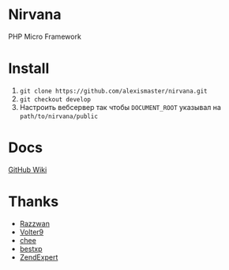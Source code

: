 # Nirvana

PHP Micro Framework


# Install

1. `git clone https://github.com/alexismaster/nirvana.git`
2. `git checkout develop`
3. Настроить вебсервер так чтобы `DOCUMENT_ROOT` указывал на `path/to/nirvana/public`


# Docs

[GitHub Wiki](http://github.com/alexismaster/nirvana/wiki)


# Thanks

- [Razzwan](http://github.com/Razzwan)
- [Volter9](http://github.com/Volter9)
- [chee](http://phpforum.su/index.php?showuser=38654)
- [bestxp](http://phpforum.su/index.php?showuser=36605)
- [ZendExpert](http://github.com/ZendExpert)
